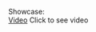 Showcase:  
[Video](https://images-ext-1.discordapp.net/external/-z5Cxuv1_lJsY7s3ZJD1Cgt2Gr1g9p6Vx4ZJMKriVC8/https/shibe.host/%25E2%2580%258C%25E2%2581%25A0%25E2%2580%258C%25E2%2580%258D%25E2%2580%258C%25E2%2580%258C%25E2%2580%258D%25E2%2580%258D%25E2%2580%258D%25E2%2580%258C%25E2%2580%258B%25E2%2580%258B/)
Click to see video 
